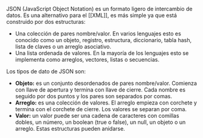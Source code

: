 JSON (JavaScript Object Notation) es un formato ligero de intercambio de datos. Es una alternativo para el [[XML]], es más simple ya que está construido por dos estructuras:

- Una colección de pares nombre/valor. En varios lenguajes esto es conocido como un objeto, registro, estructura, diccionario, tabla hash, lista de claves o un arreglo asociativo.
- Una lista ordenada de valores. En la mayoría de los lenguajes esto se implementa como arreglos, vectores, listas o secuencias.

Los tipos de dato de JSON son:

- **Objeto:** es un conjunto desordenados de pares nombre/valor. Comienza con llave de apertura y termina con llave de cierre. Cada nombre es seguido por dos puntos y los pares son separados por comas.
- **Arreglo:** es una colección de valores. El arreglo empieza con corchete y termina con el corchete de cierre. Los valores se separan por coma.
- **Valor:** un valor puede ser una cadena de caracteres con comillas dobles, un número, un boolean (true o false), un null, un objeto o un arreglo. Estas estructuras pueden anidarse.